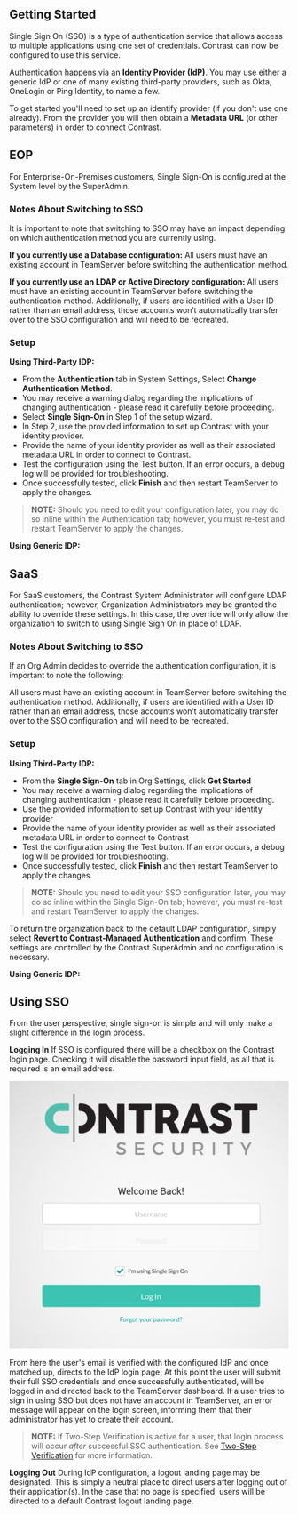 <!--
title: "Configuring Single Sign-On (SSO)"
description: "TeamServer can be configured to utilize Single Sign On Authentication"
tags: "SSO Single Sign-On configuration authentication"
-->

## Getting Started

Single Sign On (SSO) is a type of authentication service that allows access to multiple applications using one set of credentials. Contrast can now be configured to use this service.

Authentication happens via an **Identity Provider (IdP)**. You may use either a generic IdP or one of many existing third-party providers, such as Okta, OneLogin or Ping Identity, to name a few. <!--(Which IdP's do we want to mention? Add hyperlinks?)-->

To get started you'll need to set up an identify provider (if you don't use one already). From the provider you will then obtain a **Metadata URL** (or other parameters) in order to connect Contrast.

<!-- Demonstrate setup process with Okta/third-party IDP here? -->

<!-- INSERT EXPLANATION OF GENERIC METHOD HERE. 
How to set up, requirements, difference from third-party, etc.
For generic, we will prompt for specific info in the setup wizard. Generic IDPs (for example, IBM has one) use SAML 2.0 standards but might not use a metadata URL. List the parameters you will need instead. -->


## EOP

For Enterprise-On-Premises customers, Single Sign-On is configured at the System level by the SuperAdmin.

### Notes About Switching to SSO

It is important to note that switching to SSO may have an impact depending on which authentication method you are currently using.

**If you currently use a Database configuration:**
All users must have an existing account in TeamServer before switching the authentication method. 

**If you currently use an LDAP or Active Directory configuration:**
All users must have an existing account in TeamServer before switching the authentication method. Additionally, if users are identified with a User ID rather than an email address, those accounts won’t automatically transfer over to the SSO configuration and will need to be recreated.

### Setup 

**Using Third-Party IDP:**

* From the **Authentication** tab in System Settings, Select **Change Authentication Method**.
* You may receive a warning dialog regarding the implications of changing authentication - please read it carefully before proceeding.
* Select **Single Sign-On** in Step 1 of the setup wizard.
* In Step 2, use the provided information to set up Contrast with your identity provider.  
* Provide the name of your identity provider as well as their associated metadata URL in order to connect to Contrast.
* Test the configuration using the Test button. If an error occurs, a debug log will be provided for troubleshooting.
* Once successfully tested, click **Finish** and then restart TeamServer to apply the changes.

>**NOTE:** Should you need to edit your configuration later, you may do so inline within the Authentication tab; however, you must re-test and restart TeamServer to apply the changes.

**Using Generic IDP:**

<!-- List steps that are different -->


## SaaS 

For SaaS customers, the Contrast System Administrator will configure LDAP authentication; however, Organization Administrators may be granted the ability to override these settings. In this case, the override will only allow the organization to switch to using Single Sign On in place of LDAP.

### Notes About Switching to SSO

If an Org Admin decides to override the authentication configuration, it is important to note the following:

All users must have an existing account in TeamServer before switching the authentication method. Additionally, if users are identified with a User ID rather than an email address, those accounts won’t automatically transfer over to the SSO configuration and will need to be recreated.

### Setup 

**Using Third-Party IDP:**

* From the **Single Sign-On** tab in Org Settings, click **Get Started**
* You may receive a warning dialog regarding the implications of changing authentication - please read it carefully before proceeding.
* Use the provided information to set up Contrast with your identity provider
* Provide the name of your identity provider as well as their associated metadata URL in order to connect to Contrast
* Test the configuration using the Test button. If an error occurs, a debug log will be provided for troubleshooting.
* Once successfully tested, click **Finish** and then restart TeamServer to apply the changes.

>**NOTE:** Should you need to edit your SSO configuration later, you may do so inline within the Single Sign-On tab; however, you must re-test and restart TeamServer to apply the changes.

To return the organization back to the default LDAP configuration, simply select **Revert to Contrast-Managed Authentication** and confirm. These settings are controlled by the Contrast SuperAdmin and no configuration is necessary.


**Using Generic IDP:**

<!-- List steps that are different -->


## Using SSO

From the user perspective, single sign-on is simple and will only make a slight difference in the login process.

**Logging In**
If SSO is configured there will be a checkbox on the Contrast login page. Checking it will disable the password input field, as all that is required is an email address. 

<a href="assets/images/SSOLogin.png" rel="lightbox" title="SSO Login"><img class="thumbnail" src="assets/images/SSOLogin.png"/></a>

From here the user's email is verified with the configured IdP and once matched up, directs to the IdP login page. At this point the user will submit their full SSO credentials and once successfully authenticated, will be logged in and directed back to the TeamServer dashboard. If a user tries to sign in using SSO but does not have an account in TeamServer, an error message will appear on the login screen, informing them that their administrator has yet to create their account.

>**NOTE:** If Two-Step Verification is active for a user, that login process will occur *after* successful SSO authentication. See [Two-Step Verification](admin_tsconfig.html#tsv) for more information.

**Logging Out**
During IdP configuration, a logout landing page may be designated. This is simply a neutral place to direct users after logging out of their application(s). In the case that no page is specified, users will be directed to a default Contrast logout landing page.

